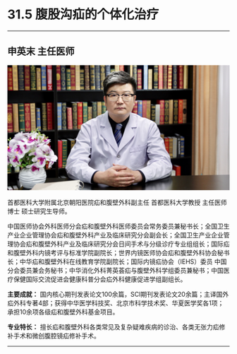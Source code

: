 # 31.5 腹股沟疝的个体化治疗

---

## 申英末 主任医师

![1686547998184](image/c31_005/1686547998184.png)

首都医科大学附属北京朝阳医院疝和腹壁外科副主任 首都医科大学教授 主任医师 博士 硕士研究生导师。

中国医师协会外科医师分会疝和腹壁外科医师委员会常务委员兼秘书长；全国卫生产业企业管理协会疝和腹壁外科产业及临床研究分会副会长；全国卫生产业企业管理协会疝和腹壁外科产业及临床研究分会日间手术与分级诊疗专业组组长；国际疝和腹壁外科内镜考评与标准学院副院长；世界内镜医师协会疝和腹壁外科协会秘书长；中华疝和腹壁外科在线教育学院副院长；国际内镜疝协会（IEHS）委员 中国分会委员兼会务秘书；中华消化外科菁英荟疝与腹壁外科学组委员兼秘书；中国医疗保健国际交流促进会健康科普分会疝外科健康促进学组副组长。

**主要成就：** 国内核心期刊发表论文100余篇，SCI期刊发表论文20余篇；主译国外疝外科专著4部；获得中华医学科技奖、北京市科学技术奖、华夏医学奖各1项；承担10余项各级疝和腹壁外科基金项目。

**专业特长：** 擅长疝和腹壁外科各类常见及复杂疑难疾病的诊治、各类无张力疝修补手术和微创腹腔镜疝修补手术。

---
